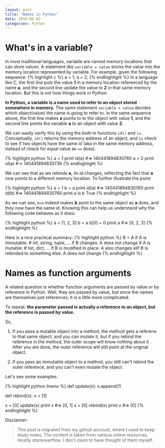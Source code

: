 ```yaml
---
layout: post
title: "Names in Python"
date: 2018-06-02
categories: Python
---
```

# What's in a variable?
In most traditional languages, variable are named memory locations that can store values. A statement like ```variable = value``` stores the value into the memory location represented by variable. For example, given the following sequence:
{% highlight c %}
a = 1;
a = 2;
{% endhighlight %}
In a language like C, the first line puts the value **1** in a memory location referenced by the name **a**, and the second line update the value to **2** in that same memory location. But this is not how things work in Python.

**In Python, a variable is a name used to refer to an object stored somewhere in memory.**  The same statement ```variable = value``` decides which object(value) the name is going to refer to. In the same sequence above, the first line makes **a** points to to the object with value **1**, and the second line points the variable **a** to an object with value **2**.

We can easily verify this by using the built-in functions ```id()``` and ```is```. Conceptually, ```id()``` returns the memory address of an object, and ```is``` check to see if two objects have the same id (aka in the same memory address, instead of check for equal value as ```==``` does).

{% highlight python %}
a = 1
print id(a)
#=> 140441894830760
a = 2
print id(a)
#-> 140441894830736
{% endhighlight %}

We can see that as we rebinds **a**, its id changes, reflecting the fact that **a** now points to a different memory location. To further illustrate the point:

{% highlight python %}
a = 1
b = a
print id(a)
#=> 140441894830760
print id(b)
#=> 140441894830760
print a is b
True
{% endhighlight %}

As we can see, ```b=a``` indeed makes **b** point to the same object as **a** does, and they now have the same id. Knowing this can help us understand why the following code behaves as it does:

{% highlight python %}
a = [1, 2, 3]
b = a
b[0] = 0
print a
#=> [0, 2, 3]
{% endhighlight %}

Here is a nice practical summary:
{% highlight python %}
B = A
if A is immutable:    # int, string, tuple, ...
    if B changes:  A does not change
if A is mutable:      # list, dict, ...
    if B is modified in place:  A also changes
    elif B is rebinded to something else:  A does not change
{% endhighlight %}


# Names as function arguments
A related question is whether function arguments are passed by value or by reference in Python. Well, they are passed by value, but since the names are themselves just references, it is a little more complicated.

To repeat: **the parameter passed is actually a reference to an object, but the reference is passed by value.**

So, 
1. If you pass a mutable object into a method, the method gets a referene to that same object, and you can mutate it, but if you rebind the reference in the method, the outer scope will know nothing about it . After you are done, the outer reference will still point at the original object. 

2. If you pass an immutable object to a method, you still can't rebind the outer reference, and you can't even mutate the object. 
 
Let's see some examples.

{% highlight python lineno %}
def update(x):
    x.append(1)

def rebind(x):
    x = [1]

x = [0]
update(x)
print x
#=> [0, 1]
x = [0]
rebind(x)
print x
#=> [0]
{% endhighlight %}




Disclaimer:
> This post is migrated from my github account, where I used to keep study notes. The content is taken from various online resources, mostly stackoverflow. I don't claim to have thought of them myself.

